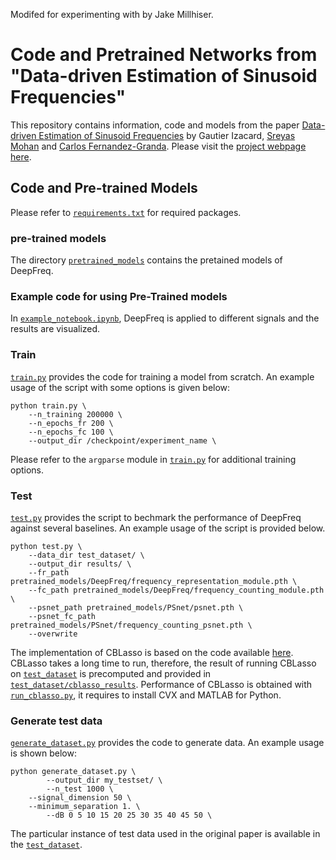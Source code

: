 Modifed for experimenting with by Jake Millhiser.

# Code and Pretrained Networks from <br>"Data-driven Estimation of Sinusoid Frequencies"

This repository contains information, code and models from the paper [Data-driven Estimation of Sinusoid Frequencies](https://arxiv.org/abs/1906.00823) by Gautier Izacard, [Sreyas Mohan](https://sreyas-mohan.github.io) and [Carlos Fernandez-Granda](https://cims.nyu.edu/~cfgranda/). Please visit the [project webpage here](https://sreyas-mohan.github.io/DeepFreq/). 

## Code and Pre-trained Models

Please refer to [`requirements.txt`](requirements.txt) for required packages. 

### pre-trained models
The directory [`pretrained_models`](pretrained_models) contains the pretained models of DeepFreq. 

### Example code for using Pre-Trained models

In [`example_notebook.ipynb`](example_notebook.ipynb), DeepFreq is applied to different signals and the results are visualized. 


### Train

[`train.py`](train.py) provides the code for training a model from scratch. An example usage of the script with some options is given below:

```shell
python train.py \
	--n_training 200000 \
	--n_epochs_fr 200 \
	--n_epochs_fc 100 \
	--output_dir /checkpoint/experiment_name \
```

Please refer to the `argparse` module in [`train.py`](train.py) for additional training options.

### Test

[`test.py`](test.py) provides the script to bechmark the performance of DeepFreq against several baselines. An example usage of the script is provided below.


```shell
python test.py \
	--data_dir test_dataset/ \
  	--output_dir results/ \
  	--fr_path pretrained_models/DeepFreq/frequency_representation_module.pth \
  	--fc_path pretrained_models/DeepFreq/frequency_counting_module.pth \
  	--psnet_path pretrained_models/PSnet/psnet.pth \
	--psnet_fc_path pretrained_models/PSnet/frequency_counting_psnet.pth \
	--overwrite
```

The implementation of CBLasso is based on the code available [here](http://www.lsta.upmc.fr/boyer/codes/html_CBlasso_vs_Blasso/script_example1_CBlasso_vs_Blasso.html). CBLasso takes a long time to run, therefore, the result of running CBLasso on [`test_dataset`](test_dataset) is precomputed and provided in [`test_dataset/cblasso_results`](test_dataset/cblasso_results). Performance of CBLasso is obtained with [`run_cblasso.py`](run_cblasso.py), it requires to install CVX and MATLAB for Python.



### Generate test data

 [`generate_dataset.py`](`generate_dataset.py`) provides the code to generate data. An example usage is shown below:

```shell
python generate_dataset.py \
    	--output_dir my_testset/ \
    	--n_test 1000 \
	--signal_dimension 50 \
   	--minimum_separation 1. \
    	--dB 0 5 10 15 20 25 30 35 40 45 50 \
```

The particular instance of test data used in the original paper is available in the [`test_dataset`](test_dataset).

